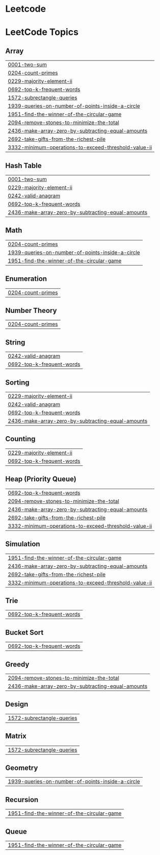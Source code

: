 # Leetcode
<!---LeetCode Topics Start-->
# LeetCode Topics
## Array
|  |
| ------- |
| [0001-two-sum](https://github.com/thisismeritesh/Leetcode/tree/master/0001-two-sum) |
| [0204-count-primes](https://github.com/thisismeritesh/Leetcode/tree/master/0204-count-primes) |
| [0229-majority-element-ii](https://github.com/thisismeritesh/Leetcode/tree/master/0229-majority-element-ii) |
| [0692-top-k-frequent-words](https://github.com/thisismeritesh/Leetcode/tree/master/0692-top-k-frequent-words) |
| [1572-subrectangle-queries](https://github.com/thisismeritesh/Leetcode/tree/master/1572-subrectangle-queries) |
| [1939-queries-on-number-of-points-inside-a-circle](https://github.com/thisismeritesh/Leetcode/tree/master/1939-queries-on-number-of-points-inside-a-circle) |
| [1951-find-the-winner-of-the-circular-game](https://github.com/thisismeritesh/Leetcode/tree/master/1951-find-the-winner-of-the-circular-game) |
| [2094-remove-stones-to-minimize-the-total](https://github.com/thisismeritesh/Leetcode/tree/master/2094-remove-stones-to-minimize-the-total) |
| [2436-make-array-zero-by-subtracting-equal-amounts](https://github.com/thisismeritesh/Leetcode/tree/master/2436-make-array-zero-by-subtracting-equal-amounts) |
| [2692-take-gifts-from-the-richest-pile](https://github.com/thisismeritesh/Leetcode/tree/master/2692-take-gifts-from-the-richest-pile) |
| [3332-minimum-operations-to-exceed-threshold-value-ii](https://github.com/thisismeritesh/Leetcode/tree/master/3332-minimum-operations-to-exceed-threshold-value-ii) |
## Hash Table
|  |
| ------- |
| [0001-two-sum](https://github.com/thisismeritesh/Leetcode/tree/master/0001-two-sum) |
| [0229-majority-element-ii](https://github.com/thisismeritesh/Leetcode/tree/master/0229-majority-element-ii) |
| [0242-valid-anagram](https://github.com/thisismeritesh/Leetcode/tree/master/0242-valid-anagram) |
| [0692-top-k-frequent-words](https://github.com/thisismeritesh/Leetcode/tree/master/0692-top-k-frequent-words) |
| [2436-make-array-zero-by-subtracting-equal-amounts](https://github.com/thisismeritesh/Leetcode/tree/master/2436-make-array-zero-by-subtracting-equal-amounts) |
## Math
|  |
| ------- |
| [0204-count-primes](https://github.com/thisismeritesh/Leetcode/tree/master/0204-count-primes) |
| [1939-queries-on-number-of-points-inside-a-circle](https://github.com/thisismeritesh/Leetcode/tree/master/1939-queries-on-number-of-points-inside-a-circle) |
| [1951-find-the-winner-of-the-circular-game](https://github.com/thisismeritesh/Leetcode/tree/master/1951-find-the-winner-of-the-circular-game) |
## Enumeration
|  |
| ------- |
| [0204-count-primes](https://github.com/thisismeritesh/Leetcode/tree/master/0204-count-primes) |
## Number Theory
|  |
| ------- |
| [0204-count-primes](https://github.com/thisismeritesh/Leetcode/tree/master/0204-count-primes) |
## String
|  |
| ------- |
| [0242-valid-anagram](https://github.com/thisismeritesh/Leetcode/tree/master/0242-valid-anagram) |
| [0692-top-k-frequent-words](https://github.com/thisismeritesh/Leetcode/tree/master/0692-top-k-frequent-words) |
## Sorting
|  |
| ------- |
| [0229-majority-element-ii](https://github.com/thisismeritesh/Leetcode/tree/master/0229-majority-element-ii) |
| [0242-valid-anagram](https://github.com/thisismeritesh/Leetcode/tree/master/0242-valid-anagram) |
| [0692-top-k-frequent-words](https://github.com/thisismeritesh/Leetcode/tree/master/0692-top-k-frequent-words) |
| [2436-make-array-zero-by-subtracting-equal-amounts](https://github.com/thisismeritesh/Leetcode/tree/master/2436-make-array-zero-by-subtracting-equal-amounts) |
## Counting
|  |
| ------- |
| [0229-majority-element-ii](https://github.com/thisismeritesh/Leetcode/tree/master/0229-majority-element-ii) |
| [0692-top-k-frequent-words](https://github.com/thisismeritesh/Leetcode/tree/master/0692-top-k-frequent-words) |
## Heap (Priority Queue)
|  |
| ------- |
| [0692-top-k-frequent-words](https://github.com/thisismeritesh/Leetcode/tree/master/0692-top-k-frequent-words) |
| [2094-remove-stones-to-minimize-the-total](https://github.com/thisismeritesh/Leetcode/tree/master/2094-remove-stones-to-minimize-the-total) |
| [2436-make-array-zero-by-subtracting-equal-amounts](https://github.com/thisismeritesh/Leetcode/tree/master/2436-make-array-zero-by-subtracting-equal-amounts) |
| [2692-take-gifts-from-the-richest-pile](https://github.com/thisismeritesh/Leetcode/tree/master/2692-take-gifts-from-the-richest-pile) |
| [3332-minimum-operations-to-exceed-threshold-value-ii](https://github.com/thisismeritesh/Leetcode/tree/master/3332-minimum-operations-to-exceed-threshold-value-ii) |
## Simulation
|  |
| ------- |
| [1951-find-the-winner-of-the-circular-game](https://github.com/thisismeritesh/Leetcode/tree/master/1951-find-the-winner-of-the-circular-game) |
| [2436-make-array-zero-by-subtracting-equal-amounts](https://github.com/thisismeritesh/Leetcode/tree/master/2436-make-array-zero-by-subtracting-equal-amounts) |
| [2692-take-gifts-from-the-richest-pile](https://github.com/thisismeritesh/Leetcode/tree/master/2692-take-gifts-from-the-richest-pile) |
| [3332-minimum-operations-to-exceed-threshold-value-ii](https://github.com/thisismeritesh/Leetcode/tree/master/3332-minimum-operations-to-exceed-threshold-value-ii) |
## Trie
|  |
| ------- |
| [0692-top-k-frequent-words](https://github.com/thisismeritesh/Leetcode/tree/master/0692-top-k-frequent-words) |
## Bucket Sort
|  |
| ------- |
| [0692-top-k-frequent-words](https://github.com/thisismeritesh/Leetcode/tree/master/0692-top-k-frequent-words) |
## Greedy
|  |
| ------- |
| [2094-remove-stones-to-minimize-the-total](https://github.com/thisismeritesh/Leetcode/tree/master/2094-remove-stones-to-minimize-the-total) |
| [2436-make-array-zero-by-subtracting-equal-amounts](https://github.com/thisismeritesh/Leetcode/tree/master/2436-make-array-zero-by-subtracting-equal-amounts) |
## Design
|  |
| ------- |
| [1572-subrectangle-queries](https://github.com/thisismeritesh/Leetcode/tree/master/1572-subrectangle-queries) |
## Matrix
|  |
| ------- |
| [1572-subrectangle-queries](https://github.com/thisismeritesh/Leetcode/tree/master/1572-subrectangle-queries) |
## Geometry
|  |
| ------- |
| [1939-queries-on-number-of-points-inside-a-circle](https://github.com/thisismeritesh/Leetcode/tree/master/1939-queries-on-number-of-points-inside-a-circle) |
## Recursion
|  |
| ------- |
| [1951-find-the-winner-of-the-circular-game](https://github.com/thisismeritesh/Leetcode/tree/master/1951-find-the-winner-of-the-circular-game) |
## Queue
|  |
| ------- |
| [1951-find-the-winner-of-the-circular-game](https://github.com/thisismeritesh/Leetcode/tree/master/1951-find-the-winner-of-the-circular-game) |
<!---LeetCode Topics End-->